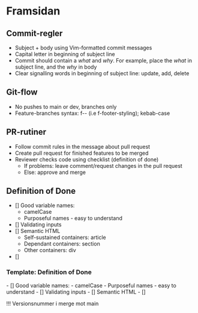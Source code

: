 # Framsidan

## Commit-regler

- Subject + body using Vim-formatted commit messages
- Capital letter in beginning of subject line
- Commit should contain a _what_ and _why_. For example, place the _what_ in subject line, and the _why_ in body
- Clear signalling words in beginning of subject line: update, add, delete

## Git-flow

- No pushes to main or dev, branches only
- Feature-branches syntax: f-<part-name>-<task-category> (i.e f-footer-styling); kebab-case

## PR-rutiner

- Follow commit rules in the message about pull request
- Create pull request for finished features to be merged
- Reviewer checks code using checklist (definition of done)
  - If problems: leave comment/request changes in the pull request
  - Else: approve and merge

## Definition of Done

- [] Good variable names:
  - camelCase
  - Purposeful names - easy to understand
- [] Validating inputs
- [] Semantic HTML
  - Self-sustained containers: article
  - Dependant containers: section
  - Other containers: div
- []

### Template: Definition of Done

\- \[\] Good variable names: - camelCase - Purposeful names - easy to understand
\- \[\] Validating inputs
\- \[\] Semantic HTML
\- \[\]

!!! Versionsnummer i merge mot main
